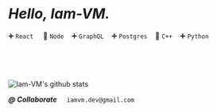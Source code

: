 # ***Hello, Iam-VM.***


:heavy_plus_sign: ```React``` &nbsp;&nbsp;&nbsp; :trident: ```Node```&nbsp;&nbsp;&nbsp; :heavy_plus_sign: ```GraphQL```&nbsp;&nbsp;&nbsp;  :heavy_plus_sign: ```Postgres```&nbsp;&nbsp;&nbsp;  :trident: ```C++```&nbsp;&nbsp;&nbsp;    :heavy_plus_sign: ```Python```

<br /><br /><br />

![Iam-VM's github stats](https://github-readme-stats.vercel.app/api?username=Iam-VM)


***@  Collaborate*** &nbsp;&nbsp; &nbsp;```iamvm.dev@gmail.com```
 
 
 
 
 
 
 
 
<!--
**Iam-VM/Iam-VM** is a ✨ _special_ ✨ repository because its `README.md` (this file) appears on your GitHub profile.

Here are some ideas to get you started:

- 🔭 I’m currently working on ...
- 🌱 I’m currently learning ...
- 👯 I’m looking to collaborate on ...
- 🤔 I’m looking for help with ...
- 💬 Ask me about ...
- 📫 How to reach me: ...
- 😄 Pronouns: ...
- ⚡ Fun fact: ...
-->
